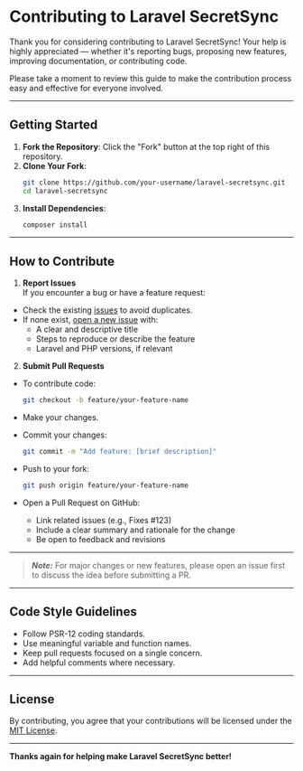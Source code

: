 # Contributing to Laravel SecretSync

Thank you for considering contributing to Laravel SecretSync! Your help is highly appreciated — whether it's reporting bugs, proposing new features, improving documentation, or contributing code.

Please take a moment to review this guide to make the contribution process easy and effective for everyone involved.

---

## Getting Started

1. **Fork the Repository**: Click the "Fork" button at the top right of this repository.
2. **Clone Your Fork**:
   ```bash
   git clone https://github.com/your-username/laravel-secretsync.git
   cd laravel-secretsync
   ```
3. **Install Dependencies**:
   ```bash
   composer install
   ```

---

## How to Contribute

1. **Report Issues**\
   If you encounter a bug or have a feature request:

- Check the existing [issues](https://github.com/Umar-Jimoh/laravel-secretsync/issues) to avoid duplicates.
- If none exist, [open a new issue](https://github.com/Umar-Jimoh/laravel-secretsync/issues/new) with:
  - A clear and descriptive title
  - Steps to reproduce or describe the feature
  - Laravel and PHP versions, if relevant

2. **Submit Pull Requests**

- To contribute code:
    ```bash
    git checkout -b feature/your-feature-name
    ```
- Make your changes.
- Commit your changes:
    ```bash
    git commit -m "Add feature: [brief description]"
     ```
- Push to your fork:
    ```bash
    git push origin feature/your-feature-name
    ```
- Open a Pull Request on GitHub:

   * Link related issues (e.g., Fixes #123)
   * Include a clear summary and rationale for the change
   * Be open to feedback and revisions

---

> **_Note:_** For major changes or new features, please open an issue first to discuss the idea before submitting a PR.

---

## Code Style Guidelines

- Follow PSR-12 coding standards.
- Use meaningful variable and function names.
- Keep pull requests focused on a single concern.
- Add helpful comments where necessary.

---

## License

By contributing, you agree that your contributions will be licensed under the [MIT License](https://github.com/Umar-Jimoh/laravel-secretsync/blob/main/LICENSE).

---

**Thanks again for helping make Laravel SecretSync better!**
